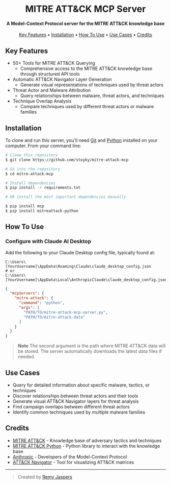 <h1 align="center">
  <br>
  MITRE ATT&CK MCP Server
  <br>
</h1>

<h4 align="center">A Model-Context Protocol server for the MITRE ATT&CK knowledge base</h4>

<p align="center">
  <a href="#key-features">Key Features</a> •
  <a href="#installation">Installation</a> •
  <a href="#how-to-use">How To Use</a> •
  <a href="#use-cases">Use Cases</a> •
  <a href="#credits">Credits</a>
</p>

## Key Features

* 50+ Tools for MITRE ATT&CK Querying
  - Comprehensive access to the MITRE ATT&CK knowledge base through structured API tools
* Automatic ATT&CK Navigator Layer Generation
  - Generate visual representations of techniques used by threat actors
* Threat Actor and Malware Attribution
  - Query relationships between malware, threat actors, and techniques
* Technique Overlap Analysis
  - Compare techniques used by different threat actors or malware families

## Installation

To clone and run this server, you'll need [Git](https://git-scm.com) and [Python](https://www.python.org/) installed on your computer. From your command line:

```bash
# Clone this repository
$ git clone https://github.com/stoyky/mitre-attack-mcp

# Go into the repository
$ cd mitre-attack-mcp

# Install dependencies
$ pip install -r requirements.txt

# OR install the most important dependencies manually

$ pip install mcp
$ pip install mitreattack-python

```

## How To Use

### Configure with Claude AI Desktop

Add the following to your Claude Desktop config file, typically found at:

```
C:\Users\[YourUsername]\AppData\Roaming\Claude\claude_desktop_config.json
# or
C:\Users\[YourUsername]\AppData\Local\AnthropicClaude\claude_desktop_config.json
```

```json
{
  "mcpServers": {
    "mitre-attack": {
      "command": "python",
      "args": [
        "PATH/TO/mitre-attack-mcp-server.py",
        "PATH/TO/mitre-attack-data"
      ]
    }
  }
}
```

> **Note**
> The second argument is the path where MITRE ATT&CK data will be stored. The server automatically downloads the latest data files if needed.

## Use Cases

* Query for detailed information about specific malware, tactics, or techniques
* Discover relationships between threat actors and their tools
* Generate visual ATT&CK Navigator layers for threat analysis
* Find campaign overlaps between different threat actors
* Identify common techniques used by multiple malware families

## Credits

- [MITRE ATT&CK](https://attack.mitre.org/) - Knowledge base of adversary tactics and techniques
- [MITRE ATT&CK Python](https://github.com/mitre-attack/mitreattack-python) - Python library to interact with the knowledge base
- [Anthropic](https://www.anthropic.com/) - Developers of the Model-Context Protocol
- [ATT&CK Navigator](https://github.com/mitre-attack/attack-navigator) - Tool for visualizing ATT&CK matrices

---

> Created by [Remy Jaspers](https://github.com/stoyky)